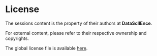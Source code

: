 # License

The sessions content is the property of their authors at **DataScIIEnce**.

For external content, please refer to their respective ownership and copyrights.


The global license file is available [here](#license).